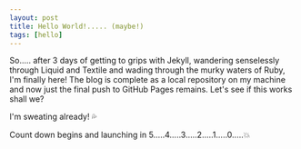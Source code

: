 ```yaml
---
layout: post
title: Hello World!..... (maybe!)
tags: [hello]
---
```

So..... after 3 days of getting to grips with Jekyll, wandering senselessly through Liquid and Textile and wading through the murky waters of Ruby, I'm finally here! The blog is complete as a local repository on my machine and now just the final push to GitHub Pages remains. Let's see if this works shall we?

I'm sweating already! :sweat_drops:

Count down begins and launching in 5.....4.....3.....2.....1.....0.....:boom:
